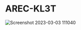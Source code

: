 # AREC-KL3T
![Screenshot 2023-03-03 111040](https://user-images.githubusercontent.com/84090326/222819950-f951c767-194b-49cc-983e-a48502ed3012.png)
